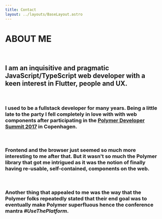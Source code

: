 ```yaml
---
title: Contact
layout: ../layouts/BaseLayout.astro
---
```


# ABOUT ME

<br />

## I am an inquisitive and pragmatic JavaScript/TypeScript web developer with a keen interest in Flutter, people and UX.

<br />

### I used to be a fullstack developer for many years. Being a little late to the party I fell completely in love with with web components after participating in the [Polymer Developer Summit 2017](https://summit.polymer-project.org/schedule) in Copenhagen.

<br/>

### Frontend and the browser just seemed so much more interesting to me after that. But it wasn't so much the Polymer library that got me intrigued as it was the notion of finally having re-usable, self-contained, components on the web.

<br/>

### Another thing that appealed to me was the way that the Polymer folks repeatedly stated that their end goal was to eventually make Polymer superfluous hence the conference mantra <i>#UseThePlatform</i>.

<br/>
